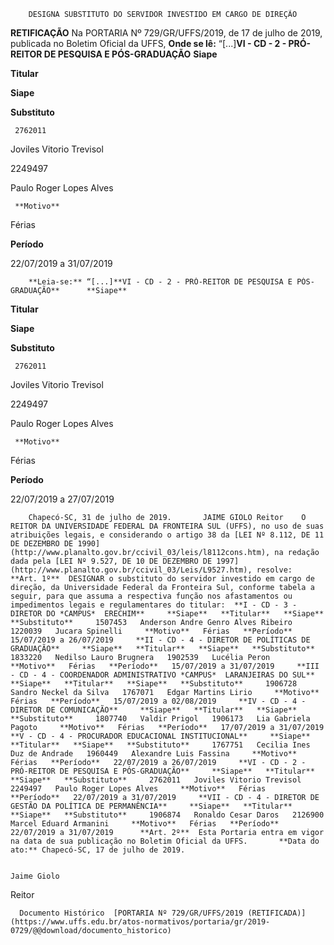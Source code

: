         DESIGNA SUBSTITUTO DO SERVIDOR INVESTIDO EM CARGO DE DIREÇÃO  

**RETIFICAÇÃO**   Na PORTARIA Nº 729/GR/UFFS/2019, de 17 de julho de 2019, publicada no Boletim Oficial da UFFS,   **Onde se lê:** “[...]**VI - CD - 2 - PRÓ-REITOR DE PESQUISA E PÓS-GRADUAÇÃO**      **Siape**

   **Titular**

   **Siape**

   **Substituto**

     2762011

   Joviles Vitorio Trevisol

   2249497

   Paulo Roger Lopes Alves

     **Motivo**

   Férias

   **Período**

   22/07/2019 a 31/07/2019

        **Leia-se:** “[...]**VI - CD - 2 - PRÓ-REITOR DE PESQUISA E PÓS-GRADUAÇÃO**      **Siape**

   **Titular**

   **Siape**

   **Substituto**

     2762011

   Joviles Vitorio Trevisol

   2249497

   Paulo Roger Lopes Alves

     **Motivo**

   Férias

   **Período**

   22/07/2019 a 27/07/2019

        Chapecó-SC, 31 de julho de 2019.       JAIME GIOLO Reitor    O REITOR DA UNIVERSIDADE FEDERAL DA FRONTEIRA SUL (UFFS), no uso de suas atribuições legais, e considerando o artigo 38 da [LEI Nº 8.112, DE 11 DE DEZEMBRO DE 1990](http://www.planalto.gov.br/ccivil_03/leis/l8112cons.htm), na redação dada pela [LEI Nº 9.527, DE 10 DE DEZEMBRO DE 1997](http://www.planalto.gov.br/ccivil_03/Leis/L9527.htm), resolve:    **Art. 1º**  DESIGNAR o substituto do servidor investido em cargo de direção, da Universidade Federal da Fronteira Sul, conforme tabela a seguir, para que assuma a respectiva função nos afastamentos ou impedimentos legais e regulamentares do titular:  **I - CD - 3 - DIRETOR DO *CAMPUS*  ERECHIM**     **Siape**   **Titular**   **Siape**   **Substituto**     1507453   Anderson Andre Genro Alves Ribeiro   1220039   Jucara Spinelli     **Motivo**   Férias   **Período**   15/07/2019 a 26/07/2019     **II - CD - 4 - DIRETOR DE POLÍTICAS DE GRADUAÇÃO**     **Siape**   **Titular**   **Siape**   **Substituto**     1833220   Nedilso Lauro Brugnera   1902539   Lucélia Peron     **Motivo**   Férias   **Período**   15/07/2019 a 31/07/2019     **III - CD - 4 - COORDENADOR ADMINISTRATIVO *CAMPUS*  LARANJEIRAS DO SUL**     **Siape**   **Titular**   **Siape**   **Substituto**     1906728   Sandro Neckel da Silva   1767071   Edgar Martins Lirio     **Motivo**   Férias   **Período**   15/07/2019 a 02/08/2019     **IV - CD - 4 - DIRETOR DE COMUNICAÇÃO**     **Siape**   **Titular**   **Siape**   **Substituto**     1807740   Valdir Prigol   1906173   Lia Gabriela Pagoto     **Motivo**   Férias   **Período**   17/07/2019 a 31/07/2019     **V - CD - 4 - PROCURADOR EDUCACIONAL INSTITUCIONAL**     **Siape**   **Titular**   **Siape**   **Substituto**     1767751   Cecilia Ines Duz de Andrade   1960449   Alexandre Luis Fassina     **Motivo**   Férias   **Período**   22/07/2019 a 26/07/2019     **VI - CD - 2 - PRÓ-REITOR DE PESQUISA E PÓS-GRADUAÇÃO**     **Siape**   **Titular**   **Siape**   **Substituto**     2762011   Joviles Vitorio Trevisol   2249497   Paulo Roger Lopes Alves     **Motivo**   Férias   **Período**   22/07/2019 a 31/07/2019     **VII - CD - 4 - DIRETOR DE GESTÃO DA POLÍTICA DE PERMANÊNCIA**     **Siape**   **Titular**   **Siape**   **Substituto**     1906874   Ronaldo Cesar Daros   2126900   Marcel Eduard Armanini     **Motivo**   Férias   **Período**   22/07/2019 a 31/07/2019      **Art. 2º**  Esta Portaria entra em vigor na data de sua publicação no Boletim Oficial da UFFS.       **Data do ato:** Chapecó-SC, 17 de julho de 2019.   
 

    Jaime Giolo   
 Reitor 

      Documento Histórico  [PORTARIA Nº 729/GR/UFFS/2019 (RETIFICADA)](https://www.uffs.edu.br/atos-normativos/portaria/gr/2019-0729/@@download/documento_historico)     
      